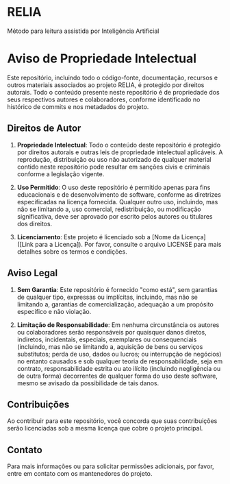 # RELIA
Método para leitura assistida por Inteligência Artificial

# Aviso de Propriedade Intelectual

Este repositório, incluindo todo o código-fonte, documentação, recursos e outros materiais associados ao projeto RELIA, é protegido por direitos autorais. Todo o conteúdo presente neste repositório é de propriedade dos seus respectivos autores e colaboradores, conforme identificado no histórico de commits e nos metadados do projeto.

## Direitos de Autor

1. **Propriedade Intelectual**: Todo o conteúdo deste repositório é protegido por direitos autorais e outras leis de propriedade intelectual aplicáveis. A reprodução, distribuição ou uso não autorizado de qualquer material contido neste repositório pode resultar em sanções civis e criminais conforme a legislação vigente.
   
2. **Uso Permitido**: O uso deste repositório é permitido apenas para fins educacionais e de desenvolvimento de software, conforme as diretrizes especificadas na licença fornecida. Qualquer outro uso, incluindo, mas não se limitando a, uso comercial, redistribuição, ou modificação significativa, deve ser aprovado por escrito pelos autores ou titulares dos direitos.

3. **Licenciamento**: Este projeto é licenciado sob a [Nome da Licença] ([Link para a Licença]). Por favor, consulte o arquivo LICENSE para mais detalhes sobre os termos e condições.

## Aviso Legal

1. **Sem Garantia**: Este repositório é fornecido "como está", sem garantias de qualquer tipo, expressas ou implícitas, incluindo, mas não se limitando a, garantias de comercialização, adequação a um propósito específico e não violação.

2. **Limitação de Responsabilidade**: Em nenhuma circunstância os autores ou colaboradores serão responsáveis por quaisquer danos diretos, indiretos, incidentais, especiais, exemplares ou consequenciais (incluindo, mas não se limitando a, aquisição de bens ou serviços substitutos; perda de uso, dados ou lucros; ou interrupção de negócios) no entanto causados e sob qualquer teoria de responsabilidade, seja em contrato, responsabilidade estrita ou ato ilícito (incluindo negligência ou de outra forma) decorrentes de qualquer forma do uso deste software, mesmo se avisado da possibilidade de tais danos.

## Contribuições

Ao contribuir para este repositório, você concorda que suas contribuições serão licenciadas sob a mesma licença que cobre o projeto principal.

## Contato

Para mais informações ou para solicitar permissões adicionais, por favor, entre em contato com os mantenedores do projeto.

